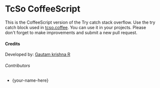 # TcSo CoffeeScript
This is the CoffeeScript version of the Try catch stack overflow. Use the try catch block used in [tcso.coffee](tcso.coffee). You can use it in your projects. Please don't forget to make  improvements and submit a new pull request.

#### Credits
Developed by: [Gautam krishna R](https://github.com/gautamkrishnar/)

###### Contributors
* {your-name-here}
